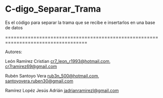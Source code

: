 C-digo_Separar_Trama
====================

Es el código para separar la trama que se recibe e insertarlos en una base de datos

===================================================================================

Autores:

León Ramírez Cristian cr7_leon_r1993@hotmail.com, cr7ramirez69@gmail.com

Rubén Santoyo Vera rub3n_500@hotmail.com, santoyovera.ruben30@gmail.com

Ramírez Lopéz Jesús Adrián jadrianramirezl@gmail.com

